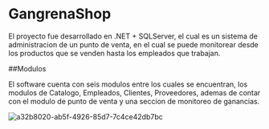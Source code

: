 # GangrenaShop

El proyecto fue desarrollado en .NET + SQLServer, el cual es un sistema de administracion de un punto de venta, en el cual se puede monitorear
desde los productos que se venden hasta los empleados que trabajan. 

##Modulos

El software cuenta con seis modulos entre los cuales se encuentran, los modulos de Catalogo, Empleados, Clientes, Proveedores, ademas de contar con
el modulo de punto de venta y una seccion de monitoreo de ganancias.

![a32b8020-ab5f-4926-85d7-7c4ce42db7bc](https://user-images.githubusercontent.com/4383019/105623881-d73ca500-5de2-11eb-8f51-333c775e615c.jpg)
